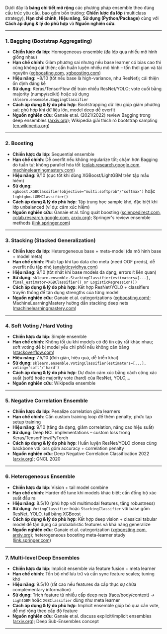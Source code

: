 Dưới đây là **bảng chi tiết mở rộng** các phương pháp ensemble theo đúng cấu trúc yêu cầu, bao gồm bốn trường: **Chiến lược đa lớp** (multiclass strategy), **Hạn chế chính**, **Hiệu năng**, **Sử dụng (Python/Package)** cùng với **Cách áp dụng & lý do phù hợp** và **Nguồn nghiên cứu**.

---

### 1. **Bagging (Bootstrap Aggregating)**

* **Chiến lược đa lớp**: Homogeneous ensemble (đa lớp qua nhiều mô hình giống nhau)
* **Hạn chế chính**: Giảm phương sai nhưng nếu base learner có bias cao thì cũng không cải thiện; cần huấn luyện nhiều mô hình – tốn thời gian và tài nguyên ([xgboosting.com][1], [xgboosting.com][2])
* **Hiệu năng**: \~8/10 (tốt nếu base là high-variance, như ResNet); cải thiện ổn định đáng kể
* **Sử dụng**: Keras/TensorFlow để train nhiều ResNet/YOLO; vote cuối bằng majority (numpy/scikit) hoặc sử dụng `sklearn.ensemble.BaggingClassifier`
* **Cách áp dụng & lý do phù hợp**: Bootstrapping dữ liệu giúp giảm phương sai; phù hợp khi dữ liệu lớn, model deep dễ overfit
* **Nguồn nghiên cứu**: Ganaie et al. (2021/2022) review Bagging trong deep ensembles ([arxiv.org][3]); Wikipedia giải thích rõ bootstrap sampling ([en.wikipedia.org][4])

---

### 2. **Boosting**

* **Chiến lược đa lớp**: Sequential ensemble
* **Hạn chế chính**: Dễ overfit nếu không regularize tốt; chậm hơn Bagging do tuần tự; không parallel hóa tốt ([colab.research.google.com][5], [machinelearningmastery.com][6])
* **Hiệu năng**: 9/10 (cực tốt khi dùng XGBoost/LightGBM trên tập mẫu hiếm)
* **Sử dụng**: `xgboost.XGBClassifier(objective="multi:softprob"/"softmax")` hoặc `lightgbm.LGBMClassifier()`
* **Cách áp dụng & lý do phù hợp**: Tập trung học sample khó, đặc biệt khi lớp unbalanced (ví dụ: cảm xúc hiếm)
* **Nguồn nghiên cứu**: Ganaie et al. tổng quát boosting ([sciencedirect.com][7], [colab.research.google.com][5], [arxiv.org][3]); Springer's review ensemble methods ([link.springer.com][8])

---

### 3. **Stacking (Stacked Generalization)**

* **Chiến lược đa lớp**: Heterogeneous base + meta-model (đa mô hình base + model meta)
* **Hạn chế chính**: Phức tạp khi tạo data cho meta (need OOF preds), dễ overfit nếu tập nhỏ ([analyticsvidhya.com][9])
* **Hiệu năng**: 9/10 (tốt nhất khi base models đa dạng, errors ít liên quan)
* **Sử dụng**: `sklearn.ensemble.StackingClassifier(estimators=[...], final_estimator=XGBClassifier() or LogisticRegression())`
* **Cách áp dụng & lý do phù hợp**: Kết hợp ResNet/YOLO + classifiers truyền thống để tận dụng strengths của từng model
* **Nguồn nghiên cứu**: Ganaie et al. categorizations ([xgboosting.com][1]); MachineLearningMastery hướng dẫn stacking deep nets ([machinelearningmastery.com][10])

---

### 4. **Soft Voting / Hard Voting**
* **Chiến lược đa lớp**: Simple ensemble
* **Hạn chế chính**: Không tối ưu khi models có độ tin cậy rất khác nhau; soft voting dễ bị model yếu chi phối nếu không cân bằng ([stackoverflow.com][11])
* **Hiệu năng**: 7.5/10 (đơn giản, hiệu quả, dễ triển khai)
* **Sử dụng**: `sklearn.ensemble.VotingClassifier(estimators=[...], voting='soft'/'hard')`
* **Cách áp dụng & lý do phù hợp**: Dự đoán cảm xúc bằng cách cộng xác suất (soft) hoặc majority vote (hard) của ResNet, YOLO,...
* **Nguồn nghiên cứu**: Wikipedia ensemble&#x20;

---

### 5. **Negative Correlation Ensemble**

* **Chiến lược đa lớp**: Penalize correlation giữa learners
* **Hạn chế chính**: Cần custom training loop để thêm penalty; phức tạp setup training&#x20;
* **Hiệu năng**: 9/10 (tăng đa dạng, giảm correlation, nâng cao hiệu suất)
* **Sử dụng**: Deep NCL implementations – custom loss trong Keras/TensorFlow/PyTorch
* **Cách áp dụng & lý do phù hợp**: Huấn luyện ResNet/YOLO clones cùng backbone với loss gồm accuracy + correlation penalty
* **Nguồn nghiên cứu**: Deep Negative Correlation Classification 2022 ([arxiv.org][12]); GNCL 2020&#x20;

---

### 6. **Heterogeneous Ensemble**

* **Chiến lược đa lớp**: Vision + tail model combine
* **Hạn chế chính**: Harder để tune khi models khác biệt; cần đồng bộ xác suất đầu ra&#x20;
* **Hiệu năng**: 8.5/10 (phù hợp với multimodal features, tăng robustness)
* **Sử dụng**: `VotingClassifier` hoặc `StackingClassifier` với base gồm ResNet, YOLO, tail bằng XGBoost
* **Cách áp dụng & lý do phù hợp**: Kết hợp deep vision + classical tabular model để tận dụng cả probabilistic features và khả năng generalize
* **Nguồn nghiên cứu**: Ganaie et al. categorization ([xgboosting.com][1], [arxiv.org][3]); heterogeneous boosting meta-learner study ([link.springer.com][8])

---

### 7. **Multi-level Deep Ensembles**

* **Chiến lược đa lớp**: Implicit ensemble via feature fusion + meta learner
* **Hạn chế chính**: Tốn bộ nhớ lưu trữ và cần sync feature scales; tuning khó&#x20;
* **Hiệu năng**: 9.5/10 (rất cao nếu features đa cấp thực sự chứa complementary information)
* **Sử dụng**: Trích feature từ nhiều cấp deep nets (face/body/context) → `LightGBM` hoặc `XGBClassifier` dùng như meta learner
* **Cách áp dụng & lý do phù hợp**: Implicit ensemble giúp bỏ qua cần vote, dễ mở rộng theo cấp độ feature
* **Nguồn nghiên cứu**: Ganaie et al. discuss explicit/implicit ensembles ([arxiv.org][3]); Deep Sub-Ensembles concept&#x20;

---


[1]: https://xgboosting.com/stacking-ensemble-with-xgboost-meta-model-final-model/?utm_source=chatgpt.com "Stacking Ensemble With XGBoost Meta Model (Final Model)"
[2]: https://xgboosting.com/stacking-ensemble-with-one-xgboost-base-model-heterogeneous-ensemble/?utm_source=chatgpt.com "Stacking Ensemble With One XGBoost Base Model (Heterogeneous Ensemble ..."
[3]: https://arxiv.org/abs/2104.02395?utm_source=chatgpt.com "Ensemble deep learning: A review"
[4]: https://en.wikipedia.org/wiki/Ensemble_learning?utm_source=chatgpt.com "Ensemble learning"
[5]: https://colab.research.google.com/github/kaggler-tv/blog/blob/master/_notebooks/2021-04-26-stacking-ensemble.ipynb?utm_source=chatgpt.com "Stacking Ensemble - Google Colab"
[6]: https://machinelearningmastery.com/stacking-ensemble-machine-learning-with-python/?utm_source=chatgpt.com "Stacking Ensemble Machine Learning With Python"
[7]: https://www.sciencedirect.com/science/article/pii/S095219762200269X?utm_source=chatgpt.com "Ensemble deep learning: A review - ScienceDirect"
[8]: https://link.springer.com/chapter/10.1007/978-981-15-7345-3_60?utm_source=chatgpt.com "Evaluating Heterogeneous Ensembles with Boosting Meta-Learner - Springer"
[9]: https://www.analyticsvidhya.com/blog/2021/08/ensemble-stacking-for-machine-learning-and-deep-learning/?utm_source=chatgpt.com "Ensemble Stacking for Machine Learning and Deep Learning - Analytics Vidhya"
[10]: https://machinelearningmastery.com/stacking-ensemble-for-deep-learning-neural-networks/?utm_source=chatgpt.com "Stacking Ensemble for Deep Learning Neural Networks in Python"
[11]: https://stackoverflow.com/questions/75812594/making-an-ensemble-learning-function-based-on-xgboost-models?utm_source=chatgpt.com "Making an ensemble learning function based on XGboost models"
[12]: https://arxiv.org/abs/2212.07070?utm_source=chatgpt.com "Deep Negative Correlation Classification"